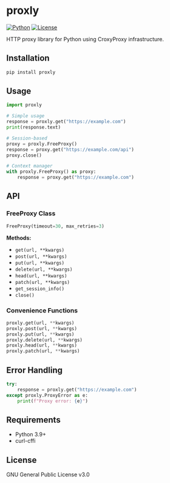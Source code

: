 # proxly

[![Python](https://img.shields.io/badge/python-3.9+-blue.svg)](https://www.python.org/downloads/)
[![License](https://img.shields.io/badge/license-GPL%20v3-blue.svg)](LICENSE)

HTTP proxy library for Python using CroxyProxy infrastructure.

## Installation

```bash
pip install proxly
```

## Usage

```python
import proxly

# Simple usage
response = proxly.get("https://example.com")
print(response.text)

# Session-based
proxy = proxly.FreeProxy()
response = proxy.get("https://example.com/api")
proxy.close()

# Context manager
with proxly.FreeProxy() as proxy:
    response = proxy.get("https://example.com")
```

## API

### FreeProxy Class

```python
FreeProxy(timeout=30, max_retries=3)
```

**Methods:**
- `get(url, **kwargs)`
- `post(url, **kwargs)`  
- `put(url, **kwargs)`
- `delete(url, **kwargs)`
- `head(url, **kwargs)`
- `patch(url, **kwargs)`
- `get_session_info()`
- `close()`

### Convenience Functions

```python
proxly.get(url, **kwargs)
proxly.post(url, **kwargs)
proxly.put(url, **kwargs)
proxly.delete(url, **kwargs)
proxly.head(url, **kwargs)
proxly.patch(url, **kwargs)
```

## Error Handling

```python
try:
    response = proxly.get("https://example.com")
except proxly.ProxyError as e:
    print(f"Proxy error: {e}")
```

## Requirements

- Python 3.9+
- curl-cffi

## License

GNU General Public License v3.0
